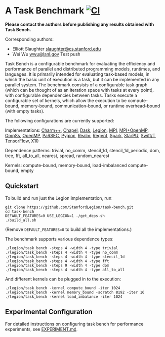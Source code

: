 # A Task Benchmark [![CI](https://github.com/StanfordLegion/task-bench/actions/workflows/main.yml/badge.svg)](https://github.com/StanfordLegion/task-bench/actions/workflows/main.yml)

**Please contact the authors before publishing any results obtained
with Task Bench.**

Corresponding authors:

  * Elliott Slaughter <slaughter@cs.stanford.edu>
  * Wei Wu <wwu@lanl.gov>
Test push

Task Bench is a configurable benchmark for evaluating the efficiency
and performance of parallel and distributed programming models,
runtimes, and languages. It is primarily intended for evaluating
task-based models, in which the basic unit of execution is a task, but
it can be implemented in any parallel system. The benchmark consists
of a configurable task graph (which can be thought of as an iteration
space with tasks at every point), with configurable dependencies
between tasks. Tasks execute a configurable set of kernels, which
allow the execution to be compute-bound, memory-bound,
communication-bound, or runtime overhead-bound (with empty tasks).

The following configurations are currently supported:

Implementations:
[Charm++](charm++),
[Chapel](chapel),
[Dask](dask),
[Legion](legion),
[MPI](mpi),
[MPI+OpenMP](mpi_openmp),
[OmpSs](ompss),
[OpenMP](openmp),
[PaRSEC](parsec),
[Pygion](pygion),
[Realm](realm),
[Regent](regent),
[Spark](spark),
[StarPU](starpu),
[Swift/T](swift),
[TensorFlow](tensorflow),
[X10](x10)

Dependence patterns:
trivial,
no_comm,
stencil_1d,
stencil_1d_periodic,
dom,
tree,
fft,
all_to_all,
nearest,
spread,
random_nearest

Kernels:
compute-bound,
memory-bound,
load-imbalanced compute-bound,
empty

## Quickstart

To build and run just the Legion implementation, run:

```
git clone https://github.com/StanfordLegion/task-bench.git
cd task-bench
DEFAULT_FEATURES=0 USE_LEGION=1 ./get_deps.sh
./build_all.sh
```

(Remove `DEFAULT_FEATURES=0` to build all the implementations.)

The benchmark supports various dependence types:

```
./legion/task_bench -steps 4 -width 4 -type trivial
./legion/task_bench -steps 4 -width 4 -type no_comm
./legion/task_bench -steps 4 -width 4 -type stencil_1d
./legion/task_bench -steps 4 -width 4 -type fft
./legion/task_bench -steps 9 -width 4 -type dom
./legion/task_bench -steps 4 -width 4 -type all_to_all
```

And different kernels can be plugged in to the execution:

```
./legion/task_bench -kernel compute_bound -iter 1024
./legion/task_bench -kernel memory_bound -scratch 8192 -iter 16
./legion/task_bench -kernel load_imbalance -iter 1024
```

## Experimental Configuration

For detailed instructions on configuring task bench for performance
experiments, see [EXPERIMENT.md](EXPERIMENT.md).

